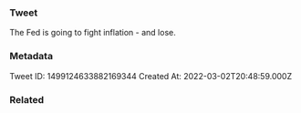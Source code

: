 ### Tweet
The Fed is going to fight inflation - and lose.

### Metadata
Tweet ID: 1499124633882169344
Created At: 2022-03-02T20:48:59.000Z

### Related

